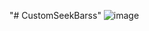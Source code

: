 "# CustomSeekBarss" 
![image](https://github.com/525642022/CustomSeekBar/tree/master/MyApplication/Screenshot/run1.jpg)   